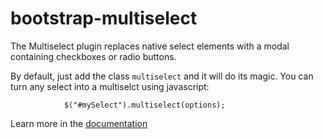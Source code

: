 bootstrap-multiselect
=====================

The Multiselect plugin replaces native select elements with a modal containing checkboxes or radio buttons.
            
By default, just add the class <code>multiselect</code> and it will do its magic. You can turn any select into a multiselct using javascript:
 
                $("#mySelect").multiselect(options);
                
Learn more in the [documentation](http://k12labs.github.io/bootstrap-multiselect/)
